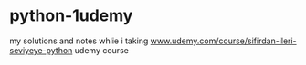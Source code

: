 # python-1udemy

my solutions and notes whlie i taking www.udemy.com/course/sifirdan-ileri-seviyeye-python udemy course
